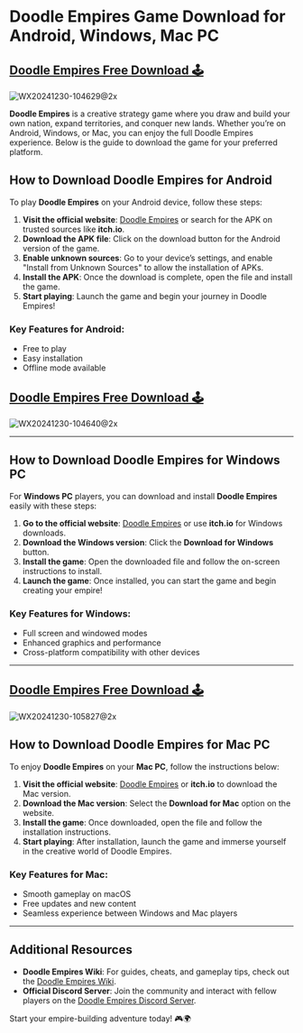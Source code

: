 # Doodle Empires Game Download for Android, Windows, Mac PC

## [Doodle Empires Free Download 🕹️](https://doodleempires.org/)
![WX20241230-104629@2x](https://github.com/user-attachments/assets/b6ed1866-793f-4e43-b1af-975a92cdff7a)


**Doodle Empires** is a creative strategy game where you draw and build your own nation, expand territories, and conquer new lands. Whether you’re on Android, Windows, or Mac, you can enjoy the full Doodle Empires experience. Below is the guide to download the game for your preferred platform.

## **How to Download Doodle Empires for Android**
To play **Doodle Empires** on your Android device, follow these steps:

1. **Visit the official website**: [Doodle Empires](https://doodleempires.org/) or search for the APK on trusted sources like **itch.io**.
2. **Download the APK file**: Click on the download button for the Android version of the game.
3. **Enable unknown sources**: Go to your device’s settings, and enable "Install from Unknown Sources" to allow the installation of APKs.
4. **Install the APK**: Once the download is complete, open the file and install the game.
5. **Start playing**: Launch the game and begin your journey in Doodle Empires!

### **Key Features for Android:**
- Free to play
- Easy installation
- Offline mode available


## [Doodle Empires Free Download 🕹️](https://doodleempires.org/)
![WX20241230-104640@2x](https://github.com/user-attachments/assets/11a03b5b-ce05-4ff6-a504-f76804b28114)

---

## **How to Download Doodle Empires for Windows PC**
For **Windows PC** players, you can download and install **Doodle Empires** easily with these steps:

1. **Go to the official website**: [Doodle Empires](https://doodleempires.org/) or use **itch.io** for Windows downloads.
2. **Download the Windows version**: Click the **Download for Windows** button.
3. **Install the game**: Open the downloaded file and follow the on-screen instructions to install.
4. **Launch the game**: Once installed, you can start the game and begin creating your empire!

### **Key Features for Windows:**
- Full screen and windowed modes
- Enhanced graphics and performance
- Cross-platform compatibility with other devices

---

## [Doodle Empires Free Download 🕹️](https://doodleempires.org/)
![WX20241230-105827@2x](https://github.com/user-attachments/assets/83a98799-b7b4-4ba1-a02f-b4b2bda7e4a6)


## **How to Download Doodle Empires for Mac PC**
To enjoy **Doodle Empires** on your **Mac PC**, follow the instructions below:

1. **Visit the official website**: [Doodle Empires](https://doodleempires.org/) or **itch.io** to download the Mac version.
2. **Download the Mac version**: Select the **Download for Mac** option on the website.
3. **Install the game**: Once downloaded, open the file and follow the installation instructions.
4. **Start playing**: After installation, launch the game and immerse yourself in the creative world of Doodle Empires.

### **Key Features for Mac:**
- Smooth gameplay on macOS
- Free updates and new content
- Seamless experience between Windows and Mac players

---

## **Additional Resources**

- **Doodle Empires Wiki**: For guides, cheats, and gameplay tips, check out the [Doodle Empires Wiki](https://doodleempires.org/).
- **Official Discord Server**: Join the community and interact with fellow players on the [Doodle Empires Discord Server](https://discord.com/invite/fnJuWDumC7).

Start your empire-building adventure today! 🎮🌍
